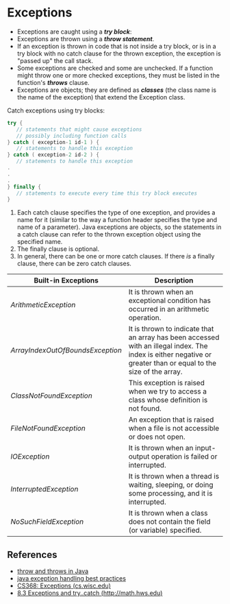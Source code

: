 # Exceptions

* Exceptions are caught using a ***try block***:
* Exceptions are thrown using a ***throw statement***.
* If an exception is thrown in code that is not inside a try block, or is in a try block with no catch clause for the thrown exception, the exception is "passed up" the call stack.
* Some exceptions are checked and some are unchecked. If a function might throw one or more checked exceptions, they must be listed in the function's ***throws*** clause.
* Exceptions are objects; they are defined as ***classes*** (the class name is the name of the exception) that extend the Exception class.

Catch exceptions using try blocks:
```java
try {
   // statements that might cause exceptions
   // possibly including function calls
} catch ( exception-1 id-1 ) {
   // statements to handle this exception 
} catch ( exception-2 id-2 ) {
   // statements to handle this exception 
.
.
.
} finally {
   // statements to execute every time this try block executes
}
```

1.  Each catch clause specifies the type of one exception, and provides a name for it (similar to the way a function header specifies the type and name of a parameter). Java exceptions are objects, so the statements in a catch clause can refer to the thrown exception object using the specified name.
2.  The finally clause is optional.
3.  In general, there can be one or more catch clauses. If there *is* a finally clause, there can be zero catch clauses.

| Built-in Exceptions | Description |
| --| -- |
| *ArithmeticException* | It is thrown when an exceptional condition has occurred in an arithmetic operation. |
| *ArrayIndexOutOfBoundsException* | It is thrown to indicate that an array has been accessed with an illegal index. The index is either negative or greater than or equal to the size of the array. |
| *ClassNotFoundException* | This exception is raised when we try to access a class whose definition is not found. |
| *FileNotFoundException* | An exception that is raised when a file is not accessible or does not open. |
| *IOException* | It is thrown when an input-output operation is failed or interrupted. |
| *InterruptedException* | It is thrown when a thread is waiting, sleeping, or doing some processing, and it is interrupted. |
| *NoSuchFieldException* | It is thrown when a class does not contain the field (or variable) specified. |



## References
* [throw and throws in Java](https://www.geeksforgeeks.org/throw-throws-java/)
* [java exception handling best practices](https://howtodoinjava.com/best-practices/java-exception-handling-best-practices/)
* [CS368: Exceptions (cs.wisc.edu)](http://pages.cs.wisc.edu/~hasti/cs368/JavaTutorial/NOTES/Exceptions.html)
* [8.3 Exceptions and try..catch (http://math.hws.edu)](http://math.hws.edu/javanotes/c8/s3.html)